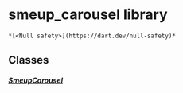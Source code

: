 


# smeup_carousel library






    *[<Null safety>](https://dart.dev/null-safety)*





## Classes

##### [SmeupCarousel](../smeup_widgets_smeup_carousel/SmeupCarousel-class.md)



 
















